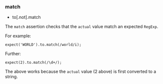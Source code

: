 ### match

 - to[.not].match

The `match` assertion checks that the `actual` value match an expected `RegExp`.

For example:

    expect('WORLD').to.match(/world/i);

Further:

    expect(2).to.match(/\d+/);

The above works because the `actual` value (2 above) is first converted to a string.
